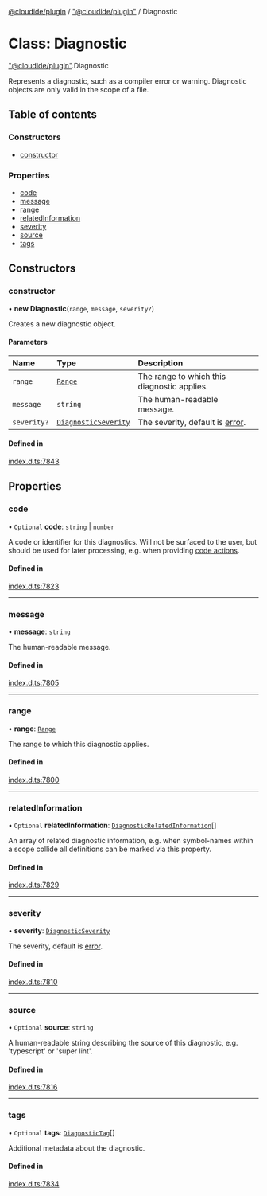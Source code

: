 [@cloudide/plugin](../README.md) / ["@cloudide/plugin"](../modules/_cloudide_plugin_.md) / Diagnostic

# Class: Diagnostic

["@cloudide/plugin"](../modules/_cloudide_plugin_.md).Diagnostic

Represents a diagnostic, such as a compiler error or warning. Diagnostic objects
are only valid in the scope of a file.

## Table of contents

### Constructors

- [constructor](cloudide_plugin_.Diagnostic.md#constructor)

### Properties

- [code](cloudide_plugin_.Diagnostic.md#code)
- [message](cloudide_plugin_.Diagnostic.md#message)
- [range](cloudide_plugin_.Diagnostic.md#range)
- [relatedInformation](cloudide_plugin_.Diagnostic.md#relatedinformation)
- [severity](cloudide_plugin_.Diagnostic.md#severity)
- [source](cloudide_plugin_.Diagnostic.md#source)
- [tags](cloudide_plugin_.Diagnostic.md#tags)

## Constructors

### constructor

• **new Diagnostic**(`range`, `message`, `severity?`)

Creates a new diagnostic object.

#### Parameters

| Name | Type | Description |
| :------ | :------ | :------ |
| `range` | [`Range`](cloudide_plugin_.Range.md) | The range to which this diagnostic applies. |
| `message` | `string` | The human-readable message. |
| `severity?` | [`DiagnosticSeverity`](../enums/cloudide_plugin_.DiagnosticSeverity.md) | The severity, default is [error](#DiagnosticSeverity.Error). |

#### Defined in

[index.d.ts:7843](https://github.com/shuyaqian/cloudide-plugin-api/blob/26b31b9/index.d.ts#L7843)

## Properties

### code

• `Optional` **code**: `string` \| `number`

A code or identifier for this diagnostics. Will not be surfaced
to the user, but should be used for later processing, e.g. when
providing [code actions](#CodeActionContext).

#### Defined in

[index.d.ts:7823](https://github.com/shuyaqian/cloudide-plugin-api/blob/26b31b9/index.d.ts#L7823)

___

### message

• **message**: `string`

The human-readable message.

#### Defined in

[index.d.ts:7805](https://github.com/shuyaqian/cloudide-plugin-api/blob/26b31b9/index.d.ts#L7805)

___

### range

• **range**: [`Range`](cloudide_plugin_.Range.md)

The range to which this diagnostic applies.

#### Defined in

[index.d.ts:7800](https://github.com/shuyaqian/cloudide-plugin-api/blob/26b31b9/index.d.ts#L7800)

___

### relatedInformation

• `Optional` **relatedInformation**: [`DiagnosticRelatedInformation`](cloudide_plugin_.DiagnosticRelatedInformation.md)[]

An array of related diagnostic information, e.g. when symbol-names within
a scope collide all definitions can be marked via this property.

#### Defined in

[index.d.ts:7829](https://github.com/shuyaqian/cloudide-plugin-api/blob/26b31b9/index.d.ts#L7829)

___

### severity

• **severity**: [`DiagnosticSeverity`](../enums/cloudide_plugin_.DiagnosticSeverity.md)

The severity, default is [error](#DiagnosticSeverity.Error).

#### Defined in

[index.d.ts:7810](https://github.com/shuyaqian/cloudide-plugin-api/blob/26b31b9/index.d.ts#L7810)

___

### source

• `Optional` **source**: `string`

A human-readable string describing the source of this
diagnostic, e.g. 'typescript' or 'super lint'.

#### Defined in

[index.d.ts:7816](https://github.com/shuyaqian/cloudide-plugin-api/blob/26b31b9/index.d.ts#L7816)

___

### tags

• `Optional` **tags**: [`DiagnosticTag`](../enums/cloudide_plugin_.DiagnosticTag.md)[]

Additional metadata about the diagnostic.

#### Defined in

[index.d.ts:7834](https://github.com/shuyaqian/cloudide-plugin-api/blob/26b31b9/index.d.ts#L7834)
